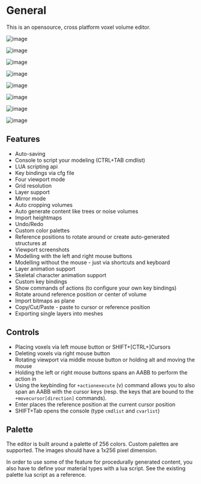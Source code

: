 # General

This is an opensource, cross platform voxel volume editor.

![image](https://raw.githubusercontent.com/wiki/mgerhardy/engine/images/dwarf-in-editor.jpeg)

![image](https://raw.githubusercontent.com/wiki/mgerhardy/engine/images/voxedit-custom-shader.png)

![image](https://raw.githubusercontent.com/wiki/mgerhardy/engine/images/voxedit-quad-view.png)

![image](https://raw.githubusercontent.com/wiki/mgerhardy/engine/images/animation-frames.gif)

![image](https://raw.githubusercontent.com/wiki/mgerhardy/engine/images/quad-view-knight.png)

![image](https://raw.githubusercontent.com/wiki/mgerhardy/engine/images/voxedit-command_and_conquer.png)

![image](https://raw.githubusercontent.com/wiki/mgerhardy/engine/images/voxedit-duke.png)

![image](https://raw.githubusercontent.com/wiki/mgerhardy/engine/images/voxedit-import-planes.png)

## Features

* Auto-saving
* Console to script your modeling (CTRL+TAB cmdlist)
* LUA scripting api
* Key bindings via cfg file
* Four viewport mode
* Grid resolution
* Layer support
* Mirror mode
* Auto cropping volumes
* Auto generate content like trees or noise volumes
* Import heightmaps
* Undo/Redo
* Custom color palettes
* Reference positions to rotate around or create auto-generated structures at
* Viewport screenshots
* Modelling with the left and right mouse buttons
* Modelling without the mouse - just via shortcuts and keyboard
* Layer animation support
* Skeletal character animation support
* Custom key bindings
* Show commands of actions (to configure your own key bindings)
* Rotate around reference position or center of volume
* Import bitmaps as plane
* Copy/Cut/Paste - paste to cursor or reference position
* Exporting single layers into meshes

## Controls

* Placing voxels via left mouse button or SHIFT+[CTRL+]Cursors
* Deleting voxels via right mouse button
* Rotating viewport via middle mouse button or holding alt and moving the mouse
* Holding the left or right mouse buttons spans an AABB to perform the action in
* Using the keybinding for `+actionexecute` (v) command allows you to also span an AABB with
  the cursor keys (resp. the keys that are bound to the `+movecursor[direction]` commands).
* Enter places the reference position at the current cursor position
* SHIFT+Tab opens the console (type `cmdlist` and `cvarlist`)

## Palette

The editor is built around a palette of 256 colors. Custom palettes are supported. The images should have a 1x256 pixel dimension.

In order to use some of the feature for procedurally generated content, you also have to define your material types with a lua script. See the existing palette lua script as a reference.
